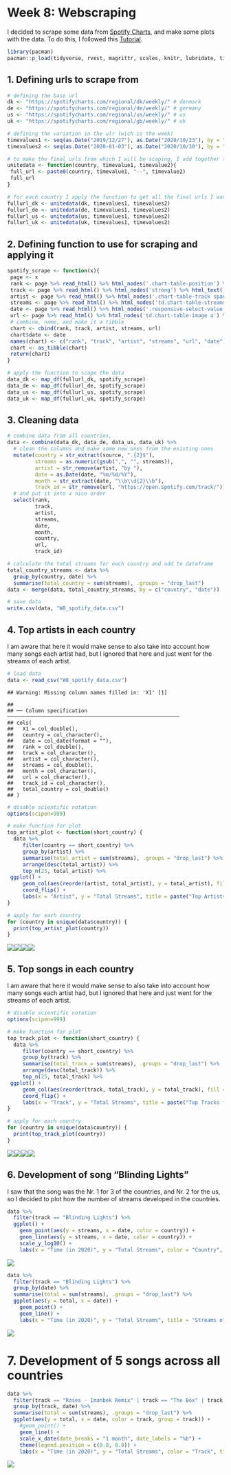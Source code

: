 # Week 8: Webscraping

I decided to scrape some data from [Spotify
Charts](https://spotifycharts.com/), and make some plots with the data.
To do this, I followed this
[Tutorial](https://datacritics.com/2018/03/20/scrape-it-yourself-spotify-charts/).

``` r
library(pacman)
pacman::p_load(tidyverse, rvest, magrittr, scales, knitr, lubridate, tibble, gdata)
```

## 1\. Defining urls to scrape from

``` r
# defining the base url
dk <- "https://spotifycharts.com/regional/dk/weekly/" # denmark
de <- "https://spotifycharts.com/regional/de/weekly/" # germany
us <- "https://spotifycharts.com/regional/us/weekly/" # us
uk <- "https://spotifycharts.com/regional/gb/weekly/" # uk

# defining the variation in the ulr (wich is the week)
timevalues1 <- seq(as.Date("2019/12/27"), as.Date("2020/10/23"), by = "week")
timevalues2 <- seq(as.Date("2020-01-03"), as.Date("2020/10/30"), by = "week")

# to make the final urls from which I will be scaping, I add together the base + variation 
unitedata <- function(country, timevalue1, timevalue2){
 full_url <- paste0(country, timevalue1, "--", timevalue2)
 full_url
}

# for each country I apply the function to get all the final urls I want to scrape from
fullurl_dk <- unitedata(dk, timevalues1, timevalues2)
fullurl_de <- unitedata(de, timevalues1, timevalues2)
fullurl_us <- unitedata(us, timevalues1, timevalues2)
fullurl_uk <- unitedata(uk, timevalues1, timevalues2)
```

## 2\. Defining function to use for scraping and applying it

``` r
spotify_scrape <- function(x){
 page <- x
 rank <- page %>% read_html() %>% html_nodes('.chart-table-position') %>% html_text() %>% as.data.frame()
 track <- page %>% read_html() %>% html_nodes('strong') %>% html_text() %>% as.data.frame()
 artist <- page %>% read_html() %>% html_nodes('.chart-table-track span') %>% html_text() %>% as.data.frame()
 streams <- page %>% read_html() %>% html_nodes('td.chart-table-streams') %>% html_text() %>% as.data.frame()
 date <- page %>% read_html() %>% html_nodes('.responsive-select-value') %>% html_text() %>% .[3] 
 url <- page %>% read_html() %>% html_nodes('td.chart-table-image a') %>% html_attr('href')
 # combine, name, and make it a tibble
 chart <- cbind(rank, track, artist, streams, url)
 chart$date <- date
 names(chart) <- c("rank", "track", "artist", "streams", "url", "date")
 chart <- as_tibble(chart)
 return(chart)
}

# apply the function to scape the data
data_dk <- map_df(fullurl_dk, spotify_scrape)
data_de <- map_df(fullurl_de, spotify_scrape)
data_us <- map_df(fullurl_us, spotify_scrape)
data_uk <- map_df(fullurl_uk, spotify_scrape)
```

## 3\. Cleaning data

``` r
# combine data from all countries, 
data <- combine(data_dk, data_de, data_us, data_uk) %>%
  # clean the columns and make some new ones from the existing ones
  mutate(country = str_extract(source, ".{2}$"),
         streams = as.numeric(gsub(",", "", streams)),
         artist = str_remove(artist, "by "),
         date = as.Date(date, "%m/%d/%Y"),
         month = str_extract(date, "\\b\\d{2}\\b"),
         track_id = str_remove(url, "https://open.spotify.com/track/")) %>%
  # and put it into a nice order
  select(rank,  
         track,
         artist,
         streams,
         date,
         month,
         country,
         url,
         track_id)

# calculate the total streams for each country and add to dataframe
total_country_streams <- data %>%
  group_by(country, date) %>%
  summarise(total_country = sum(streams), .groups = "drop_last")
data <- merge(data, total_country_streams, by = c("country", "date"))

# save data
write.csv(data, "W8_spotify_data.csv")
```

## 4\. Top artists in each country

I am aware that here it would make sense to also take into account how
many songs each artist had, but I ignored that here and just went for
the streams of each artist.

``` r
# load data
data <- read_csv("W8_spotify_data.csv")
```

    ## Warning: Missing column names filled in: 'X1' [1]

    ## 
    ## ── Column specification ────────────────────────────────────────────────────────
    ## cols(
    ##   X1 = col_double(),
    ##   country = col_character(),
    ##   date = col_date(format = ""),
    ##   rank = col_double(),
    ##   track = col_character(),
    ##   artist = col_character(),
    ##   streams = col_double(),
    ##   month = col_character(),
    ##   url = col_character(),
    ##   track_id = col_character(),
    ##   total_country = col_double()
    ## )

``` r
# disable scientific notation
options(scipen=999)

# make function for plot
top_artist_plot <- function(short_country) {
  data %>% 
     filter(country == short_country) %>%
     group_by(artist) %>% 
     summarise(total_artist = sum(streams), .groups = "drop_last") %>% 
     arrange(desc(total_artist)) %>%
     top_n(25, total_artist) %>%
 ggplot() +
     geom_col(aes(reorder(artist, total_artist), y = total_artist), fill = "lightblue3") +
     coord_flip() +
     labs(x = "Artist", y = "Total Streams", title = paste("Top Artists for Country:", short_country))
}

# apply for each country
for (country in unique(data$country)) {
  print(top_artist_plot(country))
}
```

![](W8_WebScraping_files/figure-gfm/unnamed-chunk-5-1.png)<!-- -->![](W8_WebScraping_files/figure-gfm/unnamed-chunk-5-2.png)<!-- -->![](W8_WebScraping_files/figure-gfm/unnamed-chunk-5-3.png)<!-- -->![](W8_WebScraping_files/figure-gfm/unnamed-chunk-5-4.png)<!-- -->

## 5\. Top songs in each country

I am aware that here it would make sense to also take into account how
many songs each artist had, but I ignored that here and just went for
the streams of each artist.

``` r
# disable scientific notation
options(scipen=999)

# make function for plot
top_track_plot <- function(short_country) {
  data %>% 
     filter(country == short_country) %>%
     group_by(track) %>% 
     summarise(total_track = sum(streams), .groups = "drop_last") %>% 
     arrange(desc(total_track)) %>%
     top_n(25, total_track) %>%
 ggplot() +
     geom_col(aes(reorder(track, total_track), y = total_track), fill = "lightcoral") +
     coord_flip() +
     labs(x = "Track", y = "Total Streams", title = paste("Top Tracks for Country:", short_country))
}

# apply for each country
for (country in unique(data$country)) {
  print(top_track_plot(country))
}
```

![](W8_WebScraping_files/figure-gfm/unnamed-chunk-6-1.png)<!-- -->![](W8_WebScraping_files/figure-gfm/unnamed-chunk-6-2.png)<!-- -->![](W8_WebScraping_files/figure-gfm/unnamed-chunk-6-3.png)<!-- -->![](W8_WebScraping_files/figure-gfm/unnamed-chunk-6-4.png)<!-- -->

## 6\. Development of song “Blinding Lights”

I saw that the song was the Nr. 1 for 3 of the countries, and Nr. 2 for
the us, so I decided to plot how the number of streams developed in the
countries.

``` r
data %>%
  filter(track == "Blinding Lights") %>%
  ggplot() +
    geom_point(aes(y = streams, x = date, color = country)) +
    geom_line(aes(y = streams, x = date, color = country)) +
    scale_y_log10() +
    labs(x = "Time (in 2020)", y = "Total Streams", color = "Country", title = "Streams of 'Blindings Lights'")
```

![](W8_WebScraping_files/figure-gfm/unnamed-chunk-7-1.png)<!-- -->

``` r
data %>%
  filter(track == "Blinding Lights") %>%
  group_by(date) %>% 
  summarise(total = sum(streams), .groups = "drop_last") %>% 
  ggplot(aes(y = total, x = date)) +
    geom_point() +
    geom_line() +
    labs(x = "Time (in 2020)", y = "Total Streams", title = "Streams of 'Blindings Lights' across countries")
```

![](W8_WebScraping_files/figure-gfm/unnamed-chunk-7-2.png)<!-- -->

# 7\. Development of 5 songs across all countries

``` r
data %>%
  filter(track == "Roses - Imanbek Remix" | track == "The Box" | track == "Blinding Lights" | track == "ROCKSTAR (feat. Roddy Ricch)" | track == "Dance Monkey") %>%
  group_by(track, date) %>% 
  summarise(total = sum(streams), .groups = "drop_last") %>%
  ggplot(aes(y = total, x = date, color = track, group = track)) +
    #geom_point() +
    geom_line() +
    scale_x_date(date_breaks = "1 month", date_labels = "%b") +
    theme(legend.position = c(0.8, 0.8)) +
    labs(x = "Time (in 2020)", y = "Total Streams", color = "Track", title = "Streams of 5 Top Tracks across countries")
```

![](W8_WebScraping_files/figure-gfm/unnamed-chunk-8-1.png)<!-- -->
